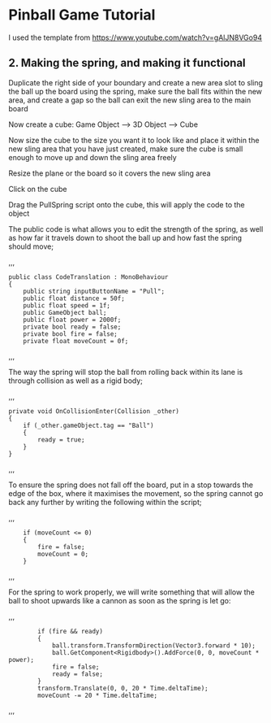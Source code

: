 # Pinball Game Tutorial

I used the template from https://www.youtube.com/watch?v=gAlJN8VGo94

## 2. Making the spring, and making it functional

Duplicate the right side of your boundary and create a new area slot to sling the ball up the board using the spring, make sure the ball fits within the new area, and create a gap so the ball can exit the new sling area to the main board

Now create a cube: Game Object --> 3D Object --> Cube

Now size the cube to the size you want it to look like and place it within the new sling area that you have just created, make sure the cube is small enough to move up and down the sling area freely

Resize the plane or the board so it covers the new sling area

Click on the cube

Drag the PullSpring script onto the cube, this will apply the code to the object

The public code is what allows you to edit the strength of the spring, as well as how far it travels down to shoot the ball up and how fast the spring should move;

,,,

    public class CodeTranslation : MonoBehaviour
    {
        public string inputButtonName = "Pull";
        public float distance = 50f;
        public float speed = 1f;
        public GameObject ball;
        public float power = 2000f;
        private bool ready = false;
        private bool fire = false;
        private float moveCount = 0f;
    
,,,

The way the spring will stop the ball from rolling back within its lane is through collision as well as a rigid body;

,,,

    private void OnCollisionEnter(Collision _other)
    {
        if (_other.gameObject.tag == "Ball")
        {
            ready = true;
        }
    }

,,,

To ensure the spring does not fall off the board, put in a stop towards the edge of the box, where it maximises the movement, so the spring cannot go back any further by writing the following within the script;

,,,

        if (moveCount <= 0)
        {
            fire = false;
            moveCount = 0;
        }

,,,

For the spring to work properly, we will write something that will allow the ball to shoot upwards like a cannon as soon as the spring is let go:

,,,

            if (fire && ready)
            {
                ball.transform.TransformDirection(Vector3.forward * 10);
                ball.GetComponent<Rigidbody>().AddForce(0, 0, moveCount * power);
                fire = false;
                ready = false;
            }
            transform.Translate(0, 0, 20 * Time.deltaTime);
            moveCount -= 20 * Time.deltaTime;

,,,
